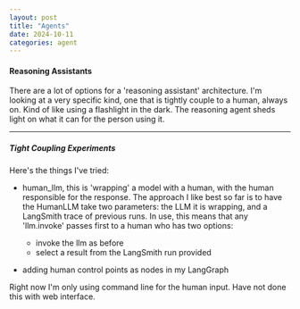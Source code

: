 ```yaml
---
layout: post
title: "Agents"
date: 2024-10-11
categories: agent
---
```


#### Reasoning Assistants

There are a lot of options for a 'reasoning assistant' architecture.  I'm looking at a very specific kind, one that is tightly couple to a human, always on.  Kind of like using a flashlight in the dark.  The reasoning agent sheds light on what it can for the person using it.

---

##### Tight Coupling Experiments

Here's the things I've tried:

- human_llm, this is 'wrapping' a model with a human, with the human responsible for the response.   The approach I like best so far is to have the HumanLLM take two parameters:  the LLM it is wrapping, and a LangSmith trace of previous runs.  In use, this means that any 'llm.invoke' passes first to a human who has two options:
  - invoke the llm as before
  - select a result from the LangSmith run provided

- adding human control points as nodes in my LangGraph

Right now I'm only using command line for the human input.  Have not done this with web interface.
